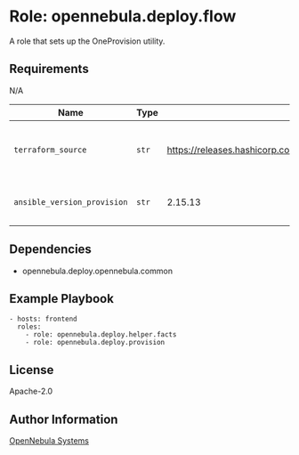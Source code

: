Role: opennebula.deploy.flow
============================

A role that sets up the OneProvision utility.

Requirements
------------

N/A

| Name                        | Type  |                               Default                                            |               Example             |              Description                   |
| --------------------------- | ----- | -------------------------------------------------------------------------------- | --------------------------------- | ------------------------------------------ |
| `terraform_source`          | `str` | https://releases.hashicorp.com/terraform/0.14.7/terraform_0.14.7_linux_amd64.zip | http://mirror.local/terraform.zip | Where to look the terraform zipped binary  |
| `ansible_version_provision` | `str` | 2.15.13                                                                          | `2.18`                            | `ansible-core` pip package version         |



Dependencies
------------

- opennebula.deploy.opennebula.common

Example Playbook
----------------

    - hosts: frontend
      roles:
        - role: opennebula.deploy.helper.facts
        - role: opennebula.deploy.provision

License
-------

Apache-2.0

Author Information
------------------

[OpenNebula Systems](https://opennebula.io/)
